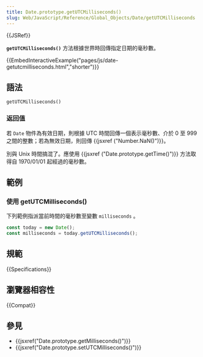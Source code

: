 ```yaml
---
title: Date.prototype.getUTCMilliseconds()
slug: Web/JavaScript/Reference/Global_Objects/Date/getUTCMilliseconds
---
```


{{JSRef}}

**`getUTCMilliseconds()`** 方法根據世界時回傳指定日期的毫秒數。

{{EmbedInteractiveExample("pages/js/date-getutcmilliseconds.html","shorter")}}

## 語法

```js-nolint
getUTCMilliseconds()
```

### 返回值

若 `Date` 物件為有效日期，則根據 UTC 時間回傳一個表示毫秒數、介於 0 至 999 之間的整數；若為無效日期，則回傳 {{jsxref ("Number.NaN()")}}。

別與 Unix 時間搞混了。應使用 {{jsxref ("Date.prototype.getTime()")}} 方法取得自 1970/01/01 起經過的毫秒數。

## 範例

### 使用 getUTCMilliseconds()

下列範例指派當前時間的毫秒數至變數 `milliseconds` 。

```js
const today = new Date();
const milliseconds = today.getUTCMilliseconds();
```

## 規範

{{Specifications}}

## 瀏覽器相容性

{{Compat}}

## 參見

- {{jsxref("Date.prototype.getMilliseconds()")}}
- {{jsxref("Date.prototype.setUTCMilliseconds()")}}
